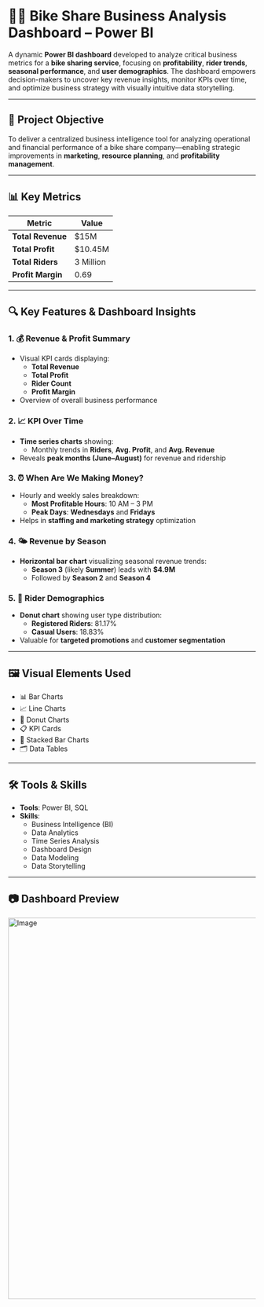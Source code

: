 # 🚴‍♂️ Bike Share Business Analysis Dashboard – Power BI

A dynamic **Power BI dashboard** developed to analyze critical business metrics for a **bike sharing service**, focusing on **profitability**, **rider trends**, **seasonal performance**, and **user demographics**. The dashboard empowers decision-makers to uncover key revenue insights, monitor KPIs over time, and optimize business strategy with visually intuitive data storytelling.

---

## 📌 Project Objective

To deliver a centralized business intelligence tool for analyzing operational and financial performance of a bike share company—enabling strategic improvements in **marketing**, **resource planning**, and **profitability management**.

---

## 📊 Key Metrics

| Metric            | Value     |
|-------------------|-----------|
| **Total Revenue** | $15M      |
| **Total Profit**  | $10.45M   |
| **Total Riders**  | 3 Million |
| **Profit Margin** | 0.69      |

---

## 🔍 Key Features & Dashboard Insights

### 1. 💰 Revenue & Profit Summary
- Visual KPI cards displaying:
  - **Total Revenue**
  - **Total Profit**
  - **Rider Count**
  - **Profit Margin**
- Overview of overall business performance

### 2. 📈 KPI Over Time
- **Time series charts** showing:
  - Monthly trends in **Riders**, **Avg. Profit**, and **Avg. Revenue**
- Reveals **peak months (June–August)** for revenue and ridership

### 3. ⏰ When Are We Making Money?
- Hourly and weekly sales breakdown:
  - **Most Profitable Hours**: 10 AM – 3 PM
  - **Peak Days**: **Wednesdays** and **Fridays**
- Helps in **staffing and marketing strategy** optimization

### 4. 🌤️ Revenue by Season
- **Horizontal bar chart** visualizing seasonal revenue trends:
  - **Season 3** (likely **Summer**) leads with **$4.9M**
  - Followed by **Season 2** and **Season 4**

### 5. 👤 Rider Demographics
- **Donut chart** showing user type distribution:
  - **Registered Riders**: 81.17%
  - **Casual Users**: 18.83%
- Valuable for **targeted promotions** and **customer segmentation**

---

## 🖼️ Visual Elements Used

- 📊 Bar Charts  
- 📈 Line Charts  
- 🍩 Donut Charts  
- 📋 KPI Cards  
- 🧮 Stacked Bar Charts  
- 🗂️ Data Tables  

---

## 🛠️ Tools & Skills

- **Tools**: Power BI, SQL  
- **Skills**:
  - Business Intelligence (BI)  
  - Data Analytics  
  - Time Series Analysis  
  - Dashboard Design  
  - Data Modeling  
  - Data Storytelling  

---

## 📷 Dashboard Preview

<img width="1344" height="777" alt="Image" src="https://github.com/user-attachments/assets/fba5d1d8-6d37-43fb-9f5d-72db66681f26" />

